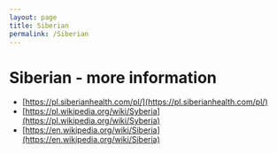 ```yaml
---
layout: page
title: Siberian
permalink: /Siberian
---
```

# **Siberian** - more information 
- [https://pl.siberianhealth.com/pl/](https://pl.siberianhealth.com/pl/) 
- [https://pl.wikipedia.org/wiki/Syberia](https://pl.wikipedia.org/wiki/Syberia) 
- [https://en.wikipedia.org/wiki/Siberia](https://en.wikipedia.org/wiki/Siberia) 
